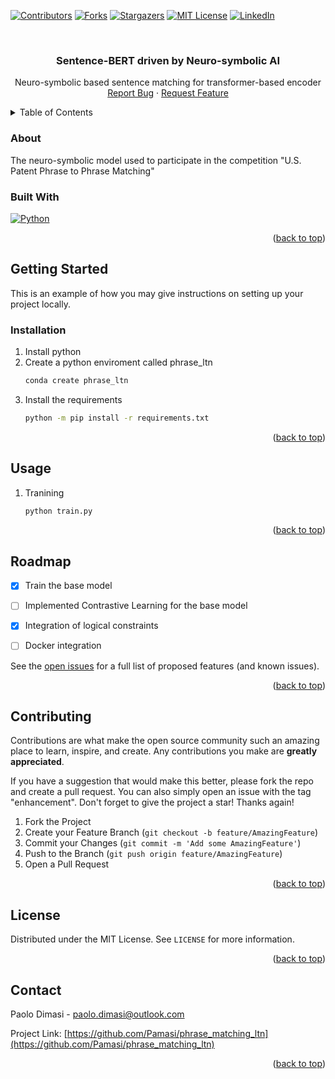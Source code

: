 <!-- Improved compatibility of back to top link: See: https://github.com/othneildrew/Best-README-Template/pull/73 -->
<a name="readme-top"></a>
<!--
*** Thanks for checking out the Best-README-Template. If you have a suggestion
*** that would make this better, please fork the repo and create a pull request
*** or simply open an issue with the tag "enhancement".
*** Don't forget to give the project a star!
*** Thanks again! Now go create something AMAZING! :D
-->



<!-- PROJECT SHIELDS -->
<!--
*** I'm using markdown "reference style" links for readability.
*** Reference links are enclosed in brackets [ ] instead of parentheses ( ).
*** See the bottom of this document for the declaration of the reference variables
*** for contributors-url, forks-url, etc. This is an optional, concise syntax you may use.
*** https://www.markdownguide.org/basic-syntax/#reference-style-links
-->
[![Contributors][contributors-shield]][contributors-url]
[![Forks][forks-shield]][forks-url]
[![Stargazers][stars-shield]][stars-url]
[![MIT License][license-shield]][license-url]
[![LinkedIn][linkedin-shield]][linkedin-url]
<!-- [![Issues][issues-shield]][issues-url] -->

<!-- PROJECT LOGO -->
<br />
<div align="center">

<h3 align="center">Sentence-BERT driven by Neuro-symbolic AI
</h3>

  <p align="center">
    Neuro-symbolic based sentence matching for transformer-based encoder
    <br />
    <a href="https://github.com/Pamasi/phrase_matching_ltn/issues">Report Bug</a>
    ·
    <a href="https://github.com/Pamasi/phrase_matching_ltn/issues">Request Feature</a>
  </p>
</div>



<!-- TABLE OF CONTENTS -->
<details>
  <summary>Table of Contents</summary>
  <ol>
    <li>
      <a href="#about-the-project">About The Project</a>
      <ul>
        <li><a href="#built-with">Built With</a></li>
      </ul>
    </li>
    <li>
      <a href="#getting-started">Getting Started</a>
      <ul>
        <li><a href="#prerequisites">Prerequisites</a></li>
        <li><a href="#installation">Installation</a></li>
      </ul>
    </li>
    <li><a href="#usage">Usage</a></li>
    <li><a href="#roadmap">Roadmap</a></li>
    <li><a href="#contributing">Contributing</a></li>
    <li><a href="#license">License</a></li>
    <li><a href="#contact">Contact</a></li>
    <li><a href="#acknowledgments">Acknowledgments</a></li>
  </ol>
</details>



<!-- ABOUT THE PROJECT -->
### About
The neuro-symbolic model used to participate in the competition "U.S. Patent Phrase to Phrase Matching"


### Built With

[![Python][Python.js]][Python-url]



<p align="right">(<a href="#readme-top">back to top</a>)</p>




<!-- GETTING STARTED -->
## Getting Started

This is an example of how you may give instructions on setting up your project locally.
### Installation

1. Install python 
3. Create  a python enviroment called phrase_ltn
   ```sh
   conda create phrase_ltn
   ```
2. Install the requirements
   ```sh
   python -m pip install -r requirements.txt

   ```

<p align="right">(<a href="#readme-top">back to top</a>)</p>

<!-- USAGE EXAMPLES -->
## Usage

1. Tranining
   ```sh
   python train.py
   ```

<p align="right">(<a href="#readme-top">back to top</a>)</p>



<!-- ROADMAP -->
## Roadmap

- [X] Train the base model
- [ ] Implemented Contrastive Learning for the base model
- [X] Integration of logical constraints
- [ ] Docker integration


See the [open issues](https://github.com/Pamasi/phrase_matching_ltn/issues) for a full list of proposed features (and known issues).

<p align="right">(<a href="#readme-top">back to top</a>)</p>



<!-- CONTRIBUTING -->
## Contributing

Contributions are what make the open source community such an amazing place to learn, inspire, and create. Any contributions you make are **greatly appreciated**.

If you have a suggestion that would make this better, please fork the repo and create a pull request. You can also simply open an issue with the tag "enhancement".
Don't forget to give the project a star! Thanks again!

1. Fork the Project
2. Create your Feature Branch (`git checkout -b feature/AmazingFeature`)
3. Commit your Changes (`git commit -m 'Add some AmazingFeature'`)
4. Push to the Branch (`git push origin feature/AmazingFeature`)
5. Open a Pull Request

<p align="right">(<a href="#readme-top">back to top</a>)</p>



<!-- LICENSE -->
## License

Distributed under the MIT License. See `LICENSE` for more information.

<p align="right">(<a href="#readme-top">back to top</a>)</p>



<!-- CONTACT -->
## Contact

Paolo Dimasi - paolo.dimasi@outlook.com

Project Link: [https://github.com/Pamasi/phrase_matching_ltn](https://github.com/Pamasi/phrase_matching_ltn)

<p align="right">(<a href="#readme-top">back to top</a>)</p>





<!-- MARKDOWN LINKS & IMAGES -->
<!-- https://www.markdownguide.org/basic-syntax/#reference-style-links -->
[contributors-shield]: https://img.shields.io/github/contributors/Pamasi/phrase_matching_ltn.svg?style=for-the-badge
[contributors-url]: https://github.com/Pamasi/phrase_matching_ltn/graphs/contributors
[forks-shield]: https://img.shields.io/github/forks/Pamasi/phrase_matching_ltn.svg?style=for-the-badge
[forks-url]: https://github.com/Pamasi/phrase_matching_ltn/network/members
[stars-shield]: https://img.shields.io/github/stars/Pamasi/phrase_matching_ltn.svg?style=for-the-badge
[stars-url]: https://github.com/Pamasi/phrase_matching_ltn/stargazers
[issues-shield]: https://img.shields.io/github/issues/Pamasi/repo_name.svg?style=for-the-badge
[issues-url]: https://github.com/Pamasi/phrase_matching_ltn/issues
[license-shield]: https://img.shields.io/github/license/Pamasi/phrase_matching_ltn.svg?style=for-the-badge
[license-url]: https://github.com/Pamasi/phrase_matching_ltn/blob/master/LICENSE.txt
[linkedin-shield]: https://img.shields.io/badge/-LinkedIn-black.svg?style=for-the-badge&logo=linkedin&colorB=555
[linkedin-url]: https://linkedin.com/in/paolo-dimasi


[Python-url]: https://www.Python-lang.org/
[Python.js]: https://img.shields.io/badge/Python-20232A?style=for-the-badge&logo=Python&logoColor=61DAFB


